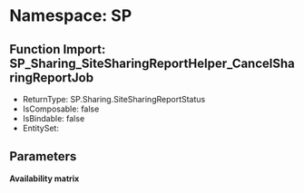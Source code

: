 # Namespace: SP

## Function Import: SP_Sharing_SiteSharingReportHelper_CancelSharingReportJob

- ReturnType: SP.Sharing.SiteSharingReportStatus
- IsComposable: false
- IsBindable: false
- EntitySet: 

## Parameters

**Availability matrix**


